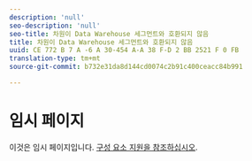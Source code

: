 ```yaml
---
description: 'null'
seo-description: 'null'
seo-title: 차원이 Data Warehouse 세그먼트와 호환되지 않음
title: 차원이 Data Warehouse 세그먼트와 호환되지 않음
uuid: CE 772 B 7 A -6 A 30-454 A-A 38 F-D 2 BB 2521 F 0 FB
translation-type: tm+mt
source-git-commit: b732e31da8d144cd0074c2b91c400ceacc84b991

---
```



# 임시 페이지

<!-- This page is a duplicate of dimension-support.md. Once internal redirects are in place, we can remove this page and point it to dimension-support.md. -->

이것은 임시 페이지입니다. [구성 요소 지원을 참조하십시오](component-support.md).
